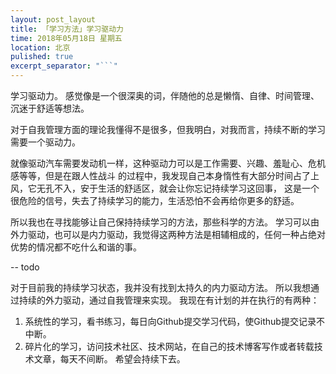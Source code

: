 ```yaml
---
layout: post_layout
title: 「学习方法」学习驱动力
time: 2018年05月18日 星期五
location: 北京
pulished: true
excerpt_separator: "```"
---
```


学习驱动力。
感觉像是一个很深奥的词，伴随他的总是懒惰、自律、时间管理、沉迷于舒适等想法。

<!--more-->

对于自我管理方面的理论我懂得不是很多，但我明白，对我而言，持续不断的学习需要一个驱动力。

就像驱动汽车需要发动机一样，这种驱动力可以是工作需要、兴趣、羞耻心、危机感等等，但是在跟人性战斗
的过程中，我发现自己本身惰性有大部分时间占了上风，它无孔不入，安于生活的舒适区，就会让你忘记持续学习这回事，
这是一个很危险的信号，失去了持续学习的能力，生活恐怕不会再给你更多的舒适。

    
所以我也在寻找能够让自己保持持续学习的方法，那些科学的方法。
学习可以由外力驱动，也可以是内力驱动，我觉得这两种方法是相辅相成的，任何一种占绝对优势的情况都不吃什么和谐的事。


-- todo

对于目前我的持续学习状态，我并没有找到太持久的内力驱动方法。
所以我想通过持续的外力驱动，通过自我管理来实现。
我现在有计划的并在执行的有两种：
1. 系统性的学习，看书练习，每日向Github提交学习代码，使Github提交记录不中断。
2. 碎片化的学习，访问技术社区、技术网站，在自己的技术博客写作或者转载技术文章，每天不间断。
希望会持续下去。
